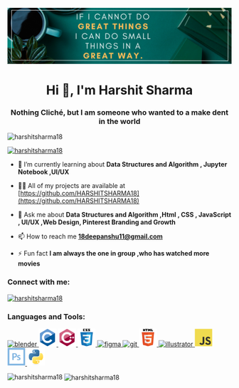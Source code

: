 ![MasterHead](https://github.com/HARSHITSHARMA18/HARSHITSHARMA18/blob/main/LINKED%20BANNER.png)
<h1 align="center">Hi 👋, I'm Harshit Sharma</h1>
<h3 align="center">Nothing Cliché, but I am someone who wanted to a make dent in the world</h3>

<p align="left"> <img src="https://komarev.com/ghpvc/?username=harshitsharma18&label=Profile%20views&color=0e75b6&style=flat" alt="harshitsharma18" /> </p>

<p align="left"> <a href="https://github.com/ryo-ma/github-profile-trophy"><img src="https://github-profile-trophy.vercel.app/?username=harshitsharma18" alt="harshitsharma18" /></a> </p>

- 🌱 I’m currently learning about **Data Structures and Algorithm , Jupyter Notebook ,UI/UX**

- 👨‍💻 All of my projects are available at [https://github.com/HARSHITSHARMA18](https://github.com/HARSHITSHARMA18)

- 💬 Ask me about **Data Structures and Algorithm ,Html , CSS , JavaScript , UI/UX ,Web Design, Pinterest Branding and Growth**

- 📫 How to reach me **18deepanshu11@gmail.com**

- ⚡ Fun fact **I am always the one in group ,who has watched more movies**

<h3 align="left">Connect with me:</h3>
<p align="left">
<a href="https://linkedin.com/in/harshitsharma18" target="blank"><img align="center" src="https://raw.githubusercontent.com/rahuldkjain/github-profile-readme-generator/master/src/images/icons/Social/linked-in-alt.svg" alt="harshitsharma18" height="30" width="40" /></a>
</p>

<h3 align="left">Languages and Tools:</h3>
<p align="left"> <a href="https://www.blender.org/" target="_blank" rel="noreferrer"> <img src="https://download.blender.org/branding/community/blender_community_badge_white.svg" alt="blender" width="40" height="40"/> </a> <a href="https://www.cprogramming.com/" target="_blank" rel="noreferrer"> <img src="https://raw.githubusercontent.com/devicons/devicon/master/icons/c/c-original.svg" alt="c" width="40" height="40"/> </a> <a href="https://www.w3schools.com/cpp/" target="_blank" rel="noreferrer"> <img src="https://raw.githubusercontent.com/devicons/devicon/master/icons/cplusplus/cplusplus-original.svg" alt="cplusplus" width="40" height="40"/> </a> <a href="https://www.w3schools.com/css/" target="_blank" rel="noreferrer"> <img src="https://raw.githubusercontent.com/devicons/devicon/master/icons/css3/css3-original-wordmark.svg" alt="css3" width="40" height="40"/> </a> <a href="https://www.figma.com/" target="_blank" rel="noreferrer"> <img src="https://www.vectorlogo.zone/logos/figma/figma-icon.svg" alt="figma" width="40" height="40"/> </a> <a href="https://git-scm.com/" target="_blank" rel="noreferrer"> <img src="https://www.vectorlogo.zone/logos/git-scm/git-scm-icon.svg" alt="git" width="40" height="40"/> </a> <a href="https://www.w3.org/html/" target="_blank" rel="noreferrer"> <img src="https://raw.githubusercontent.com/devicons/devicon/master/icons/html5/html5-original-wordmark.svg" alt="html5" width="40" height="40"/> </a> <a href="https://www.adobe.com/in/products/illustrator.html" target="_blank" rel="noreferrer"> <img src="https://www.vectorlogo.zone/logos/adobe_illustrator/adobe_illustrator-icon.svg" alt="illustrator" width="40" height="40"/> </a> <a href="https://developer.mozilla.org/en-US/docs/Web/JavaScript" target="_blank" rel="noreferrer"> <img src="https://raw.githubusercontent.com/devicons/devicon/master/icons/javascript/javascript-original.svg" alt="javascript" width="40" height="40"/> </a> <a href="https://www.photoshop.com/en" target="_blank" rel="noreferrer"> <img src="https://raw.githubusercontent.com/devicons/devicon/master/icons/photoshop/photoshop-line.svg" alt="photoshop" width="40" height="40"/> </a> <a href="https://www.python.org" target="_blank" rel="noreferrer"> <img src="https://raw.githubusercontent.com/devicons/devicon/master/icons/python/python-original.svg" alt="python" width="40" height="40"/> </a> </p>

<p><img align="left" src="https://github-readme-stats.vercel.app/api/top-langs?username=harshitsharma18&show_icons=true&locale=en&layout=compact" alt="harshitsharma18" /></p>

<p>&nbsp;<img align="center" src="https://github-readme-stats.vercel.app/api?username=harshitsharma18&show_icons=true&locale=en" alt="harshitsharma18" /></p>
